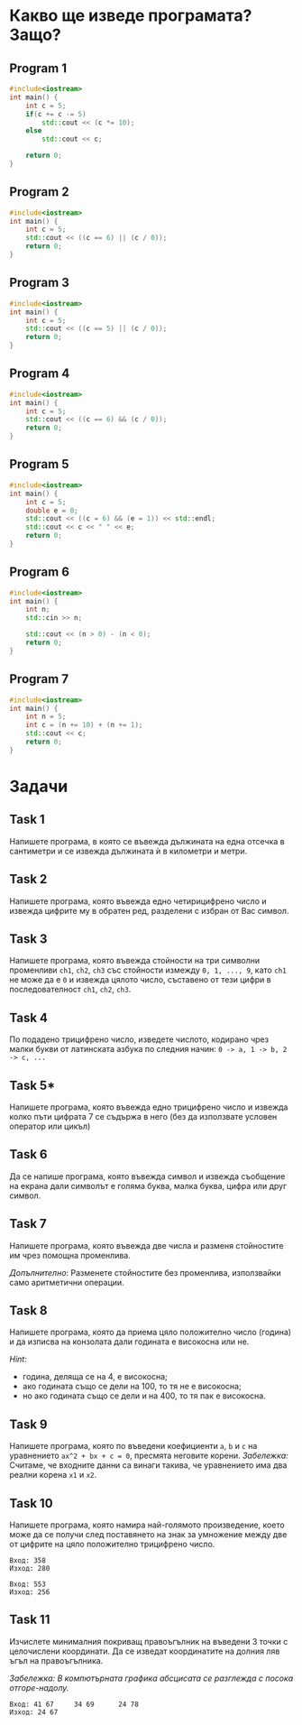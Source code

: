 # Какво ще изведе програмата? Защо?
## Program 1
```c++
#include<iostream>
int main() {
    int c = 5;
    if(c += c -= 5)
        std::cout << (c *= 10);
    else
        std::cout << c;

	return 0;
}
```
## Program 2
```c++
#include<iostream>
int main() {
    int c = 5;
    std::cout << ((c == 6) || (c / 0));
	return 0;
}
```
## Program 3
```c++
#include<iostream>
int main() {
    int c = 5;
    std::cout << ((c == 5) || (c / 0));
	return 0;
}
```
## Program 4
```c++
#include<iostream>
int main() {
    int c = 5;
    std::cout << ((c == 6) && (c / 0));
	return 0;
}
```
## Program 5
```c++
#include<iostream>
int main() {
    int c = 5;
    double e = 0;
    std::cout << ((c = 6) && (e = 1)) << std::endl;
    std::cout << c << " " << e;
	return 0;
}
```
## Program 6
```c++
#include<iostream>
int main() {
    int n;
    std::cin >> n;

    std::cout << (n > 0) - (n < 0);
	return 0;
}
```
## Program 7
```c++
#include<iostream>
int main() {
    int n = 5;
    int c = (n += 10) + (n += 1);
    std::cout << c;
	return 0;
}
```

# Задачи
## Task 1
Напишете програма, в която се въвежда дължината на една отсечка в сантиметри и се извежда дължината ѝ в километри и метри.

## Task 2
Напишете програма, която въвежда едно четирицифрено число и извежда цифрите му в обратен ред, разделени с избран от Вас символ.

## Task 3
Напишете програма, която въвежда стойности на три символни променливи `ch1`, `ch2`, `ch3` със стойности измежду `0, 1, ..., 9`, като `ch1` не може да е `0` и извежда цялото число, съставено от тези цифри в последователност `ch1`, `ch2`, `ch3`. 

## Task 4
По подадено трицифрено число, изведете числото, кодирано чрез малки букви от латинската азбука по следния начин: `0 -> a, 1 -> b, 2 -> c, ...`

## Task 5*
Напишете програма, която въвежда едно трицифрено число и извежда колко пъти цифрата 7 се съдържа в него (без да използвате условен оператор или цикъл)

## Task 6
Да се напише програма, която въвежда символ и извежда съобщение на екрана дали символът е голяма буква, малка буква, цифра или друг символ.

## Task 7
Напишете програма, която въвежда две числа и разменя стойностите им чрез помощна променлива.

_Допълнително_: Разменете стойностите без променлива, използвайки само аритметични операции.

## Task 8
Напишете програма, която да приема цяло положително число (година) и да изписва на конзолата дали годината е високосна или не.

_Hint:_   
- година, деляща се на 4, е високосна;   
- ако годината също се дели на 100, то тя не е високосна;   
- но ако годината също се дели и на 400, то тя пак е високосна.

## Task 9
Напишете програма, която по въведени коефициенти `a`, `b` и `c` на уравнението `ax^2 + bx + c = 0`, пресмята неговите корени. _Забележка:_ Считаме, че входните данни са винаги такива, че уравнението има два реални корена `x1` и `x2`. 

## Task 10
Напишете програма, която намира най-голямото произведение, което може да се получи след поставянето на знак за умножение между две от цифрите на цяло положително трицифрено число.

```
Вход: 358
Изход: 280

Вход: 553
Изход: 256
```

## Task 11
Изчислете минималния покриващ правоъгълник на въведени 3 точки с целочислени координати.
Да се изведат координатите на долния ляв ъгъл на правоъгълника. 

_Забележка: В компютърната графика абсцисата се разглежда с посока отгоре-надолу._

```
Вход: 41 67     34 69      24 78
Изход: 24 67
```



  



